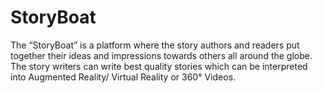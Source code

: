 # StoryBoat
The “StoryBoat” is a platform where the story authors and readers put together their ideas and impressions towards others all around the globe. The story writers can write best quality stories which can be interpreted into Augmented Reality/ Virtual Reality or 360° Videos. 

